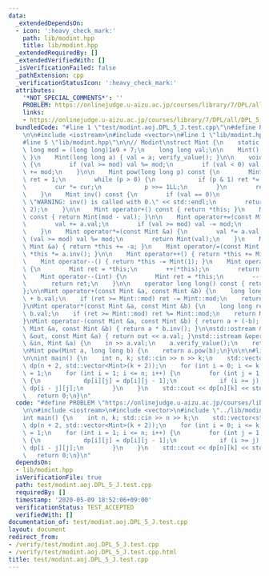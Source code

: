 ```yaml
---
data:
  _extendedDependsOn:
  - icon: ':heavy_check_mark:'
    path: lib/modint.hpp
    title: lib/modint.hpp
  _extendedRequiredBy: []
  _extendedVerifiedWith: []
  _isVerificationFailed: false
  _pathExtension: cpp
  _verificationStatusIcon: ':heavy_check_mark:'
  attributes:
    '*NOT_SPECIAL_COMMENTS*': ''
    PROBLEM: https://onlinejudge.u-aizu.ac.jp/courses/library/7/DPL/all/DPL_5_J
    links:
    - https://onlinejudge.u-aizu.ac.jp/courses/library/7/DPL/all/DPL_5_J
  bundledCode: "#line 1 \"test/modint.aoj.DPL_5_J.test.cpp\"\n#define PROBLEM \"https://onlinejudge.u-aizu.ac.jp/courses/library/7/DPL/all/DPL_5_J\"\
    \n\n#include <iostream>\n#include <vector>\n#line 1 \"lib/modint.hpp\"\n\n\n\n\
    #line 5 \"lib/modint.hpp\"\n\n// Modint\nstruct Mint {\n    static const long\
    \ long mod = (long long)1e9 + 7;\n    long long val;\n\n    Mint() { val = 0;\
    \ }\n    Mint(long long a) { val = a; verify_value(); }\n\n    void verify_value()\
    \ {\n        if (val >= mod) val %= mod;\n        if (val < 0) val %= mod, val\
    \ += mod;\n    }\n\n    Mint pow(long long p) const {\n        Mint cur = Mint(val),\
    \ ret = 1;\n        while (p > 0) {\n            if (p & 1) ret *= cur;\n    \
    \        cur *= cur;\n            p >>= 1LL;\n        }\n        return ret;\n\
    \    }\n    Mint inv() const {\n        if (val == 0)\n            std::cerr <<\
    \ \"WARNING: inv() is called with 0.\" << std::endl;\n        return pow(mod -\
    \ 2);\n    }\n\n    Mint operator+() const { return *this; }\n    Mint operator-()\
    \ const { return Mint(mod - val); }\n\n    Mint operator+=(const Mint &a) {\n\
    \        val += a.val;\n        if (val >= mod) val -= mod;\n        return Mint(val);\n\
    \    }\n    Mint operator*=(const Mint &a) {\n        val *= a.val;\n        if\
    \ (val >= mod) val %= mod;\n        return Mint(val);\n    }\n    Mint operator-=(const\
    \ Mint &a) { return *this += -a; }\n    Mint operator/=(const Mint &a) { return\
    \ *this *= a.inv(); }\n\n    Mint operator++() { return *this += Mint(1); }\n\
    \    Mint operator--() { return *this -= Mint(1); }\n    Mint operator++(int)\
    \ {\n        Mint ret = *this;\n        ++(*this);\n        return ret;\n    }\n\
    \    Mint operator--(int) {\n        Mint ret = *this;\n        --(*this);\n \
    \       return ret;\n    }\n\n    operator long long() const { return val; }\n\
    };\n\nMint operator+(const Mint &a, const Mint &b) {\n    long long ret = a.val\
    \ + b.val;\n    if (ret >= Mint::mod) ret -= Mint::mod;\n    return Mint(ret);\n\
    }\nMint operator*(const Mint &a, const Mint &b) {\n    long long ret = a.val *\
    \ b.val;\n    if (ret >= Mint::mod) ret %= Mint::mod;\n    return Mint(ret);\n\
    }\nMint operator-(const Mint &a, const Mint &b) { return a + (-b); }\nMint operator/(const\
    \ Mint &a, const Mint &b) { return a * b.inv(); }\n\nstd::ostream &operator<<(std::ostream\
    \ &out, const Mint &a) { return out << a.val; }\nstd::istream &operator>>(std::istream\
    \ &in, Mint &a) {\n    in >> a.val;\n    a.verify_value();\n    return in;\n}\n\
    \nMint pow(Mint a, long long b) {\n    return a.pow(b);\n}\n\n\n#line 6 \"test/modint.aoj.DPL_5_J.test.cpp\"\
    \n\nint main() {\n    int n, k; std::cin >> n >> k;\n    std::vector<std::vector<Mint>>\
    \ dp(n + 2, std::vector<Mint>(k + 2));\n    for (int i = 0; i <= k; i++) dp[0][i]\
    \ = 1;\n    for (int i = 1; i <= n; i++) {\n        for (int j = 1; j <= k; j++)\
    \ {\n            dp[i][j] = dp[i][j - 1];\n            if (i >= j) dp[i][j] +=\
    \ dp[i - j][j];\n        }\n    }\n    std::cout << dp[n][k] << std::endl;\n \
    \   return 0;\n}\n"
  code: "#define PROBLEM \"https://onlinejudge.u-aizu.ac.jp/courses/library/7/DPL/all/DPL_5_J\"\
    \n\n#include <iostream>\n#include <vector>\n#include \"../lib/modint.hpp\"\n\n\
    int main() {\n    int n, k; std::cin >> n >> k;\n    std::vector<std::vector<Mint>>\
    \ dp(n + 2, std::vector<Mint>(k + 2));\n    for (int i = 0; i <= k; i++) dp[0][i]\
    \ = 1;\n    for (int i = 1; i <= n; i++) {\n        for (int j = 1; j <= k; j++)\
    \ {\n            dp[i][j] = dp[i][j - 1];\n            if (i >= j) dp[i][j] +=\
    \ dp[i - j][j];\n        }\n    }\n    std::cout << dp[n][k] << std::endl;\n \
    \   return 0;\n}\n"
  dependsOn:
  - lib/modint.hpp
  isVerificationFile: true
  path: test/modint.aoj.DPL_5_J.test.cpp
  requiredBy: []
  timestamp: '2020-05-09 18:52:06+09:00'
  verificationStatus: TEST_ACCEPTED
  verifiedWith: []
documentation_of: test/modint.aoj.DPL_5_J.test.cpp
layout: document
redirect_from:
- /verify/test/modint.aoj.DPL_5_J.test.cpp
- /verify/test/modint.aoj.DPL_5_J.test.cpp.html
title: test/modint.aoj.DPL_5_J.test.cpp
---
```

